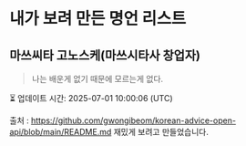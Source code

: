 # 내가 보려 만든 명언 리스트

##  마쓰씨타 고노스케(마쓰시타사 창업자)
> 나는 배운게 없기 때문에 모르는게 없다.


⏳ 업데이트 시간: 2025-07-01 10:00:06 (UTC)

출처 : https://github.com/gwongibeom/korean-advice-open-api/blob/main/README.md
재밌게 보려고 만들었습니다.
